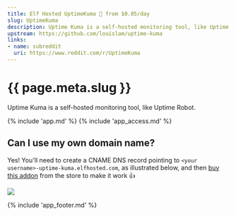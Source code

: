 ```yaml
---
title: Elf Hosted UptimeKuma 🧝 from $0.05/day
slug: UptimeKuma
description: Uptime Kuma is a self-hosted monitoring tool, like Uptime Robot
upstream: https://github.com/louislam/uptime-kuma
links:
- name: subreddit
  uri: https://www.reddit.com/r/UptimeKuma
---
```


# {{ page.meta.slug }}

Uptime Kuma is a self-hosted monitoring tool, like Uptime Robot.

{% include 'app.md' %}
{% include 'app_access.md' %}

## Can I use my own domain name?

Yes! You'll need to create a CNAME DNS record pointing to `<your username>-uptime-kuma.elfhosted.com`, as illustrated below, and then [buy this addon](https://store.elfhosted.com/product/uptime-kuma-custom-domain-addon/) from the store to make it work :thumbsup:

![](/images/uptimekuma-custom-domain-setup.png)

{% include 'app_footer.md' %}